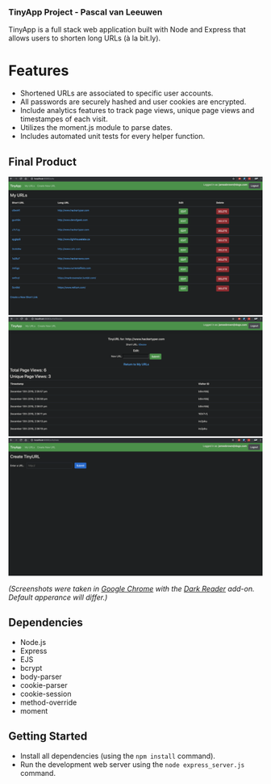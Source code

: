 ### TinyApp Project - Pascal van Leeuwen

TinyApp is a full stack web application built with Node and Express that allows users to shorten long URLs (à la bit.ly).

# Features
- Shortened URLs are associated to specific user accounts. 
- All passwords are securely hashed and user cookies are encrypted.
- Include analytics features to track page views, unique page views and timestampes of each visit.
- Utilizes the moment.js module to parse dates.
- Includes automated unit tests for every helper function.

## Final Product

!["TinyApp saved URls Page"](https://github.com/Commoddity/tinyurl/blob/master/docs/tinyurl1.png)
!["TinyApp individual URL Page"](https://github.com/Commoddity/tinyurl/blob/master/docs/tinyurl4.png)
!["TinyApp Create New URL Page"](https://github.com/Commoddity/tinyurl/blob/master/docs/tinyurl3.png)

_(Screenshots were taken in [Google Chrome](https://www.google.com/chrome/) with the [Dark Reader](https://chrome.google.com/webstore/detail/dark-reader/eimadpbcbfnmbkopoojfekhnkhdbieeh?hl=en) add-on. Default apperance will differ.)_

## Dependencies

- Node.js
- Express
- EJS
- bcrypt
- body-parser
- cookie-parser
- cookie-session
- method-override
- moment

## Getting Started

- Install all dependencies (using the `npm install` command).
- Run the development web server using the `node express_server.js` command.